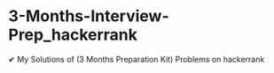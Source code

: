 # 3-Months-Interview-Prep_hackerrank
✔ My Solutions of (3 Months Preparation Kit) Problems on hackerrank 
